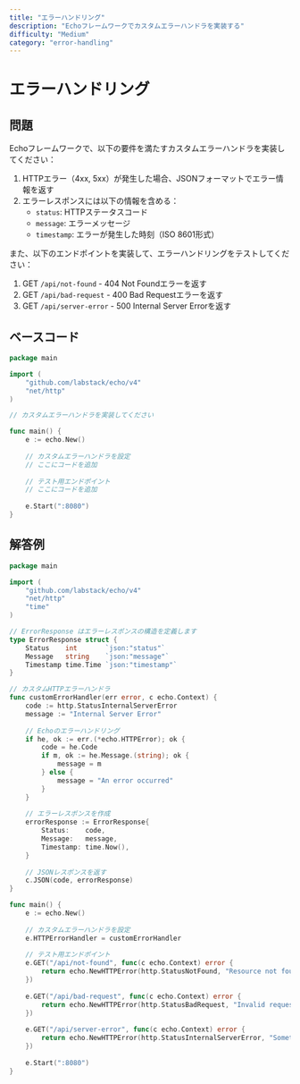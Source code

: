 ```yaml
---
title: "エラーハンドリング"
description: "Echoフレームワークでカスタムエラーハンドラを実装する"
difficulty: "Medium"
category: "error-handling"
---
```


# エラーハンドリング

## 問題

Echoフレームワークで、以下の要件を満たすカスタムエラーハンドラを実装してください：

1. HTTPエラー（4xx, 5xx）が発生した場合、JSONフォーマットでエラー情報を返す
2. エラーレスポンスには以下の情報を含める：
   - `status`: HTTPステータスコード
   - `message`: エラーメッセージ
   - `timestamp`: エラーが発生した時刻（ISO 8601形式）

また、以下のエンドポイントを実装して、エラーハンドリングをテストしてください：
1. GET `/api/not-found` - 404 Not Foundエラーを返す
2. GET `/api/bad-request` - 400 Bad Requestエラーを返す
3. GET `/api/server-error` - 500 Internal Server Errorを返す

## ベースコード

```go
package main

import (
	"github.com/labstack/echo/v4"
	"net/http"
)

// カスタムエラーハンドラを実装してください

func main() {
	e := echo.New()
	
	// カスタムエラーハンドラを設定
	// ここにコードを追加
	
	// テスト用エンドポイント
	// ここにコードを追加
	
	e.Start(":8080")
}
```

## 解答例

```go
package main

import (
	"github.com/labstack/echo/v4"
	"net/http"
	"time"
)

// ErrorResponse はエラーレスポンスの構造を定義します
type ErrorResponse struct {
	Status    int       `json:"status"`
	Message   string    `json:"message"`
	Timestamp time.Time `json:"timestamp"`
}

// カスタムHTTPエラーハンドラ
func customErrorHandler(err error, c echo.Context) {
	code := http.StatusInternalServerError
	message := "Internal Server Error"
	
	// Echoのエラーハンドリング
	if he, ok := err.(*echo.HTTPError); ok {
		code = he.Code
		if m, ok := he.Message.(string); ok {
			message = m
		} else {
			message = "An error occurred"
		}
	}
	
	// エラーレスポンスを作成
	errorResponse := ErrorResponse{
		Status:    code,
		Message:   message,
		Timestamp: time.Now(),
	}
	
	// JSONレスポンスを返す
	c.JSON(code, errorResponse)
}

func main() {
	e := echo.New()
	
	// カスタムエラーハンドラを設定
	e.HTTPErrorHandler = customErrorHandler
	
	// テスト用エンドポイント
	e.GET("/api/not-found", func(c echo.Context) error {
		return echo.NewHTTPError(http.StatusNotFound, "Resource not found")
	})
	
	e.GET("/api/bad-request", func(c echo.Context) error {
		return echo.NewHTTPError(http.StatusBadRequest, "Invalid request parameters")
	})
	
	e.GET("/api/server-error", func(c echo.Context) error {
		return echo.NewHTTPError(http.StatusInternalServerError, "Something went wrong on the server")
	})
	
	e.Start(":8080")
}
```
